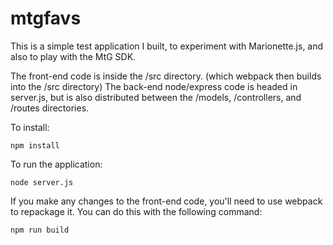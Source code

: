 # mtgfavs

This is a simple test application I built, to experiment with Marionette.js, and also to play with the MtG SDK.

The front-end code is inside the /src directory. (which webpack then builds into the /src directory) The back-end node/express code is headed in server.js, but is also distributed between the /models, /controllers, and /routes directories.

To install:

```npm install```

To run the application:

```node server.js```

If you make any changes to the front-end code, you'll need to use webpack to repackage it. You can do this with the following command:

```npm run build```
